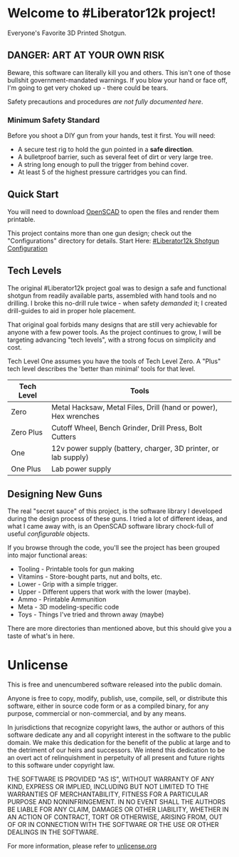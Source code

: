 Welcome to #Liberator12k project!
=================================
Everyone's Favorite 3D Printed Shotgun.

DANGER: ART AT YOUR OWN RISK
----------------------------
Beware, this software can literally kill you and others.
This isn't one of those bullshit government-mandated warnings. If you blow your
hand or face off, I'm going to get very choked up - there could be tears.

Safety precautions and procedures *are not fully documented here*.

### Minimum Safety Standard
Before you shoot a DIY gun from your hands, test it first. You will need:

* A secure test rig to hold the gun pointed in a **safe direction**.
* A bulletproof barrier, such as several feet of dirt or very large tree.
* A string long enough to pull the trigger from behind cover.
* At least 5 of the highest pressure cartridges you can find.

Quick Start
----------
You will need to download [OpenSCAD](http://www.openscad.org) to open the files
and render them printable.

This project contains more than one gun design; check out the "Configurations"
directory for details. Start Here: [\#Liberator12k Shotgun Configuration](Configurations/Liberator12k/README.md)


Tech Levels
-----------
The original \#Liberator12k project goal was to design a safe and
functional shotgun from readily available parts, assembled with hand tools
and no drilling. I broke this no-drill rule twice - when safety *demanded* it;
I created drill-guides to aid in proper hole placement.

That original goal forbids many designs that are still very achievable for
anyone with a few power tools. As the project continues to grow, I will be
targeting advancing "tech levels", with a strong focus on simplicity and cost.

Tech Level One assumes you have the tools of Tech Level Zero.
A "Plus" tech level describes the 'better than minimal' tools for that level.

| Tech Level | Tools                                                           |
|------------|-----------------------------------------------------------------|
| Zero       | Metal Hacksaw, Metal Files,  Drill (hand or power), Hex wrenches|
| Zero Plus  | Cutoff Wheel, Bench Grinder, Drill Press, Bolt Cutters          |
| One        | 12v power supply (battery, charger, 3D printer, or lab supply)  |
| One Plus   | Lab power supply                                                |


Designing New Guns
---------------
The real "secret sauce" of this project, is the software library I developed
during the design process of these guns. I tried a lot of different ideas,
and what I came away with, is an OpenSCAD software library chock-full of
useful *configurable* objects.

If you browse through the code, you'll see the project has been grouped into
major functional areas:

  * Tooling - Printable tools for gun making
  * Vitamins - Store-bought parts, nut and bolts, etc.
  * Lower - Grip with a simple trigger.
  * Upper - Different uppers that work with the lower (maybe).
  * Ammo - Printable Ammunition
  * Meta - 3D modeling-specific code
  * Toys - Things I've tried and thrown away (maybe)

There are more directories than mentioned above, but this should give you a taste of what's in here.

Unlicense
=======
This is free and unencumbered software released into the public domain.

Anyone is free to copy, modify, publish, use, compile, sell, or
distribute this software, either in source code form or as a compiled
binary, for any purpose, commercial or non-commercial, and by any
means.

In jurisdictions that recognize copyright laws, the author or authors
of this software dedicate any and all copyright interest in the
software to the public domain. We make this dedication for the benefit
of the public at large and to the detriment of our heirs and
successors. We intend this dedication to be an overt act of
relinquishment in perpetuity of all present and future rights to this
software under copyright law.

THE SOFTWARE IS PROVIDED "AS IS", WITHOUT WARRANTY OF ANY KIND,
EXPRESS OR IMPLIED, INCLUDING BUT NOT LIMITED TO THE WARRANTIES OF
MERCHANTABILITY, FITNESS FOR A PARTICULAR PURPOSE AND NONINFRINGEMENT.
IN NO EVENT SHALL THE AUTHORS BE LIABLE FOR ANY CLAIM, DAMAGES OR
OTHER LIABILITY, WHETHER IN AN ACTION OF CONTRACT, TORT OR OTHERWISE,
ARISING FROM, OUT OF OR IN CONNECTION WITH THE SOFTWARE OR THE USE OR
OTHER DEALINGS IN THE SOFTWARE.

For more information, please refer to [unlicense.org](http://unlicense.org/)
